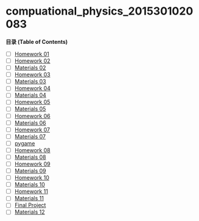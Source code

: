 # compuational_physics_2015301020083
**目录 (Table of Contents)**
- [ ] [Homework 01](https://github.com/kammmmmi/compuational_physics_2015301020083/blob/master/name.py "Homework 01")
- [ ] [Homework 02](https://github.com/kammmmmi/compuational_physics_2015301020083/blob/master/Homework%2002.md "Homework 02")
- [ ] [Materials 02](https://github.com/kammmmmi/compuational_physics_2015301020083/blob/master/Materials%2002.py "Materials 02")
- [ ] [Homework 03](https://github.com/kammmmmi/compuational_physics_2015301020083/blob/master/Home%20work%2003.md "Homework 03")
- [ ] [Materials 03](https://github.com/kammmmmi/compuational_physics_2015301020083/blob/master/Materials%2003.py "Materials 03")
- [ ] [Homework 04](http://note.youdao.com/noteshare?id=3a67f4286b5f4e57fa8c4e5e1dbc6040 "Homework 04")
- [ ] [Materials 04](https://github.com/kammmmmi/compuational_physics_2015301020083/blob/master/Materials%2004.py "Materials 04")
- [ ] [Homework 05](http://note.youdao.com/noteshare?id=b1fa7c5a0422b6750315f476348ad948 "Homework 05")
- [ ] [Materials 05](https://github.com/kammmmmi/compuational_physics_2015301020083/blob/master/Materials%2005.py "Materials 05")
- [ ] [Homework 06](http://note.youdao.com/noteshare?id=50dcc9d0944c0543be457b25e8926774 "Homework 06")
- [ ] [Materials 06](https://github.com/kammmmmi/compuational_physics_2015301020083/blob/master/Materials%2006.py "Materials 06")
- [ ] [Homework 07](http://note.youdao.com/noteshare?id=0ad6a6b603b466a18dd5234a8fbe44b4 "Homework 07")
- [ ] [Materials 07](https://github.com/kammmmmi/compuational_physics_2015301020083/blob/master/Materials%2007.py "Materials 07")
- [ ] [pygame](https://github.com/kammmmmi/compuational_physics_2015301020083/tree/master/pygame "pygame")
- [ ] [Homework 08](http://note.youdao.com/noteshare?id=97482bac31314ee43afe0428ddb333e2 "Homework 08")
- [ ] [Materials 08](https://github.com/kammmmmi/compuational_physics_2015301020083/blob/master/Materials%2008.py "Materials 08")
- [ ] [Homework 09](http://note.youdao.com/noteshare?id=e33334ee3b42638ff5306629f2ba3c43 "Homework 09")
- [ ] [Materials 09](https://github.com/kammmmmi/compuational_physics_2015301020083/blob/master/Materials%2009.py "Materials 09")
- [ ] [Homework 10](http://note.youdao.com/noteshare?id=0b2ac03bd792e700fcedabf5e5439ea7 "Homework 10")
- [ ] [Materials 10](https://github.com/kammmmmi/compuational_physics_2015301020083/blob/master/Materials%2010.py "Materials 10")
- [ ] [Homework 11](http://note.youdao.com/noteshare?id=e53289a050af36076c89d2e7ddc365b7 "Homework 11")
- [ ] [Materials 11](https://github.com/kammmmmi/compuational_physics_2015301020083/blob/master/Materials%2011.py "Materials 11")
- [ ] [Final Project](https://github.com/kammmmmi/compuational_physics_2015301020083/blob/master/finalproject.pdf "Final Project")
- [ ] [Materials 12](https://github.com/kammmmmi/compuational_physics_2015301020083/blob/master/Materials%2012.py "Materials 12")
